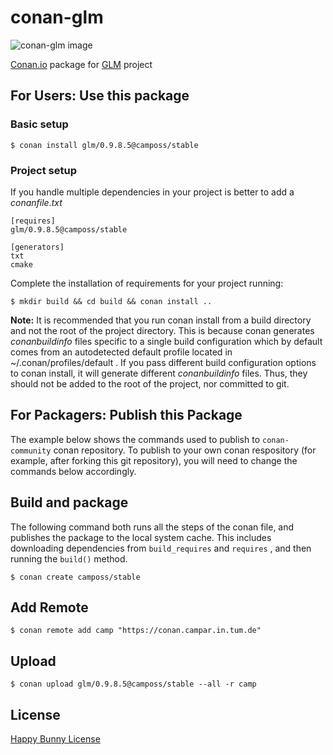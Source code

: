 # conan-glm

![conan-glm image](/images/conan-glm.png)


[Conan.io](https://conan.io) package for [GLM](https://github.com/g-truc/glm) project

## For Users: Use this package

### Basic setup

    $ conan install glm/0.9.8.5@camposs/stable

### Project setup

If you handle multiple dependencies in your project is better to add a *conanfile.txt*

    [requires]
    glm/0.9.8.5@camposs/stable

    [generators]
    txt
    cmake

Complete the installation of requirements for your project running:

    $ mkdir build && cd build && conan install ..

**Note:** It is recommended that you run conan install from a build directory and not the root of the project directory.  This is because conan generates *conanbuildinfo* files specific to a single build configuration which by default comes from an autodetected default profile located in ~/.conan/profiles/default .  If you pass different build configuration options to conan install, it will generate different *conanbuildinfo* files.  Thus, they should not be added to the root of the project, nor committed to git.

## For Packagers: Publish this Package

The example below shows the commands used to publish to `conan-community` conan repository. To publish to your own conan respository (for example, after forking this git repository), you will need to change the commands below accordingly.

## Build and package

The following command both runs all the steps of the conan file, and publishes the package to the local system cache.  This includes downloading dependencies from `build_requires` and `requires` , and then running the `build()` method.

    $ conan create camposs/stable

## Add Remote

    $ conan remote add camp "https://conan.campar.in.tum.de"

## Upload

    $ conan upload glm/0.9.8.5@camposs/stable --all -r camp

## License

[Happy Bunny License](LICENSE)
